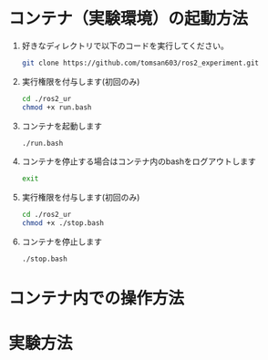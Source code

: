 # コンテナ（実験環境）の起動方法

1. 好きなディレクトリで以下のコードを実行してください。

    ```bash
    git clone https://github.com/tomsan603/ros2_experiment.git
    ```

2. 実行権限を付与します(初回のみ)

    ```bash
    cd ./ros2_ur
    chmod +x run.bash
    ```

3. コンテナを起動します

    ```bash
    ./run.bash
    ```

4. コンテナを停止する場合はコンテナ内のbashをログアウトします

    ```bash
    exit
    ```
5. 実行権限を付与します(初回のみ)

    ```bash
    cd ./ros2_ur
    chmod +x ./stop.bash
    ```

6. コンテナを停止します

    ```bash
    ./stop.bash
    ```


# コンテナ内での操作方法
# 実験方法

